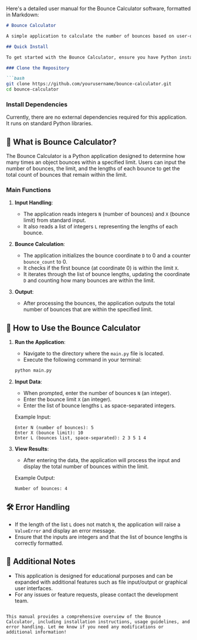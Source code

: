 Here's a detailed user manual for the Bounce Calculator software, formatted in Markdown:

```markdown
# Bounce Calculator

A simple application to calculate the number of bounces based on user-defined parameters.

## Quick Install

To get started with the Bounce Calculator, ensure you have Python installed on your system. Then, you can clone the repository or download the files directly.

### Clone the Repository

```bash
git clone https://github.com/yourusername/bounce-calculator.git
cd bounce-calculator
```

### Install Dependencies

Currently, there are no external dependencies required for this application. It runs on standard Python libraries.

## 🤔 What is Bounce Calculator?

The Bounce Calculator is a Python application designed to determine how many times an object bounces within a specified limit. Users can input the number of bounces, the limit, and the lengths of each bounce to get the total count of bounces that remain within the limit.

### Main Functions

1. **Input Handling**: 
   - The application reads integers `N` (number of bounces) and `X` (bounce limit) from standard input.
   - It also reads a list of integers `L` representing the lengths of each bounce.

2. **Bounce Calculation**:
   - The application initializes the bounce coordinate `D` to 0 and a counter `bounce_count` to 0.
   - It checks if the first bounce (at coordinate 0) is within the limit `X`.
   - It iterates through the list of bounce lengths, updating the coordinate `D` and counting how many bounces are within the limit.

3. **Output**:
   - After processing the bounces, the application outputs the total number of bounces that are within the specified limit.

## 📖 How to Use the Bounce Calculator

1. **Run the Application**:
   - Navigate to the directory where the `main.py` file is located.
   - Execute the following command in your terminal:

   ```bash
   python main.py
   ```

2. **Input Data**:
   - When prompted, enter the number of bounces `N` (an integer).
   - Enter the bounce limit `X` (an integer).
   - Enter the list of bounce lengths `L` as space-separated integers.

   Example Input:
   ```
   Enter N (number of bounces): 5
   Enter X (bounce limit): 10
   Enter L (bounces list, space-separated): 2 3 5 1 4
   ```

3. **View Results**:
   - After entering the data, the application will process the input and display the total number of bounces within the limit.

   Example Output:
   ```
   Number of bounces: 4
   ```

## 🛠️ Error Handling

- If the length of the list `L` does not match `N`, the application will raise a `ValueError` and display an error message.
- Ensure that the inputs are integers and that the list of bounce lengths is correctly formatted.

## 📄 Additional Notes

- This application is designed for educational purposes and can be expanded with additional features such as file input/output or graphical user interfaces.
- For any issues or feature requests, please contact the development team.

```

This manual provides a comprehensive overview of the Bounce Calculator, including installation instructions, usage guidelines, and error handling. Let me know if you need any modifications or additional information!